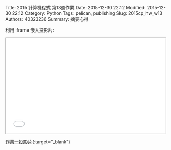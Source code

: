 Title: 2015 計算機程式 第13週作業
Date: 2015-12-30 22:12
Modified: 2015-12-30 22:12
Category: Python
Tags: pelican, publishing
Slug: 2015cp_hw_w13
Authors: 40323236
Summary: 摘要心得

利用 iframe 嵌入投影片:

<iframe src="simplest9.html" width="500" height="300"></iframe>

[作業一投影片](simplest5.html){:target="_blank"}

